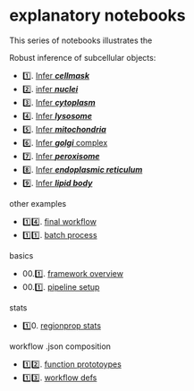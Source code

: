 # explanatory notebooks

This series of notebooks illustrates the 

Robust inference of subcellular objects:

- 1️⃣. [Infer ***cellmask***](https://github.com/ndcn/infer-subc/blob/68976b1f56e0f2bac191e297077b8378c663793c/notebooks/01_infer_cellmask.ipynb)
- 2️⃣. [infer ***nuclei*** ](https://github.com/ndcn/infer-subc/blob/68976b1f56e0f2bac191e297077b8378c663793c/notebooks/02_infer_nuclei.ipynb)
- 3️⃣. [Infer ***cytoplasm***](https://github.com/ndcn/infer-subc/blob/68976b1f56e0f2bac191e297077b8378c663793c/notebooks/03_infer_cytoplasm.ipynb)
- 4️⃣. [Infer ***lysosome***](https://github.com/ndcn/infer-subc/blob/68976b1f56e0f2bac191e297077b8378c663793c/notebooks/04_infer_lysosome.ipynb)
- 5️⃣. [Infer ***mitochondria***](https://github.com/ndcn/infer-subc/blob/68976b1f56e0f2bac191e297077b8378c663793c/notebooks/05_infer_mitochondria.ipynb)
- 6️⃣. [Infer ***golgi*** complex](https://github.com/ndcn/infer-subc/blob/68976b1f56e0f2bac191e297077b8378c663793c/notebooks/06_golgi.ipynb)
- 7️⃣. [Infer ***peroxisome***](https://github.com/ndcn/infer-subc/blob/68976b1f56e0f2bac191e297077b8378c663793c/notebooks/07_peroxisome.ipynb)
- 8️⃣. [Infer ***endoplasmic reticulum***](https://github.com/ndcn/infer-subc/blob/68976b1f56e0f2bac191e297077b8378c663793c/notebooks/08_infer_ER.ipynb)
- 9️⃣. [Infer ***lipid body***](https://github.com/ndcn/infer-subc/blob/68976b1f56e0f2bac191e297077b8378c663793c/notebooks/09_lipid_droplet.ipynb) 


other examples

- 1️⃣4️⃣. [final workflow](https://github.com/ndcn/infer-subc/blob/68976b1f56e0f2bac191e297077b8378c663793c/notebooks/14_final_workflow.ipynb)
- 1️⃣1️⃣. [batch process](https://github.com/ndcn/infer-subc/blob/68976b1f56e0f2bac191e297077b8378c663793c/notebooks/11_batch_process.ipynb)


basics

- 00.1️⃣. [framework overview](https://github.com/ndcn/infer-subc/blob/68976b1f56e0f2bac191e297077b8378c663793c/notebooks/00.0_framework_overview.ipynb)
- 00.1️⃣. [pipeline setup](https://github.com/ndcn/infer-subc/blob/68976b1f56e0f2bac191e297077b8378c663793c/notebooks/00.1_pipeline_setup.ipynb)


stats

- 1️⃣0. [regionprop stats](https://github.com/ndcn/infer-subc/blob/68976b1f56e0f2bac191e297077b8378c663793c/notebooks/10_regionprops.ipynb)

workflow .json composition

- 1️⃣2️⃣. [function prototoypes](https://github.com/ndcn/infer-subc/blob/68976b1f56e0f2bac191e297077b8378c663793c/notebooks/12_fn_prototypes_json.ipynb)
- 1️⃣3️⃣. [workflow defs](https://github.com/ndcn/infer-subc/blob/68976b1f56e0f2bac191e297077b8378c663793c/notebooks/13_workflow_defs_json.ipynb)

